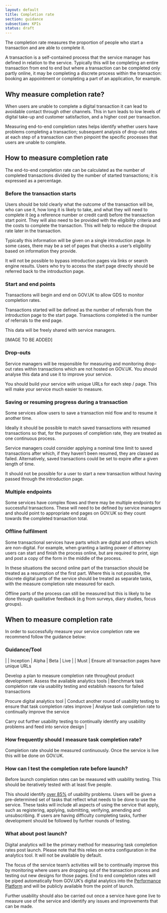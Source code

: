 ```yaml
---
layout: default
title: Completion rate
section: guidance
subsection: KPIs
status: draft
---
```


The completion rate measures the proportion of people who start a transaction and are able to complete it.

A transaction is a self-contained process that the service manager has defined in relation to the service. Typically this will be completing an entire transaction from end to end but where a transaction can be completed only partly online, it may be completing a discrete process within the transaction: booking an appointment or completing a part of an application, for example.

## Why measure completion rate? 

When users are unable to complete a digital transaction it can lead to avoidable contact through other channels. This in turn leads to low levels of digital take-up and customer satisfaction, and a higher cost per transaction.

Measuring end-to-end completion rates helps identify whether users have problems completing a transaction; subsequent analysis of drop-out rates at each step of a transaction can then pinpoint the specific processes that users are unable to complete.

## How to measure completion rate

The end-to-end completion rate can be calculated as the number of completed transactions divided by the number of started transactions; it is expressed as a percentage. 

### Before the transaction starts

Users should be told clearly what the outcome of the transaction will be, who can use it, how long it is likely to take, and what they will need to complete it (eg a reference number or credit card) before the transaction start point.  They will also need to be provided with the eligibility criteria and the costs to complete the transaction. This will help to reduce the dropout rate later in the transaction.


Typically this information will be given on a single introduction page. In some cases, there may be a set of pages that checks a user’s eligibility based on information they provide.

It will not be possible to bypass introduction pages via links or search engine results. Users who try to access the start page directly should be referred back to the introduction page.

### Start and end points

Transactions will begin and end on GOV.UK to allow GDS to monitor completion rates. 

Transactions started will be defined as the number of referrals from the introduction page to the start page. Transactions completed is the number of referrals to the end page.

This data will be freely shared with service managers.

[IMAGE TO BE ADDED]

### Drop-outs

Service managers will be responsible for measuring and monitoring drop-out rates within transactions which are not hosted on GOV.UK. You should analyse this data and use it to improve your service.

You should build your service with unique URLs for each step / page. This will make your service much easier to measure.

### Saving or resuming progress during a transaction

Some services allow users to save a transaction mid flow and to resume it another time.

Ideally it should be possible to match saved transactions with resumed transactions so that, for the purposes of completion rate, they are treated as one continuous process.

Service managers could consider applying a nominal time limit to saved transactions after which, if they haven’t been resumed, they are classed as failed. Alternatively, saved transactions could be set to expire after a given length of time.

It should not be possible for a user to start a new transaction without having passed through the introduction page.                             

### Multiple endpoints

Some services have complex flows and there may be multiple endpoints for successful transactions. These will need to be defined by service managers and should point to appropriate end pages on GOV.UK so they count towards the completed transaction total.

### Offline fulfilment

Some transactional services have parts which are digital and others which are non-digital. For example, when granting a lasting power of attorney users can start and finish the process online, but are required to print, sign and post a copy of the form in the middle of the process. 

In these situations the second online part of the transaction should be treated as a resumption of the first part. Where this is not possible, the discrete digital parts of the service should be treated as separate tasks, with the measure completion rate measured for each. 

Offline parts of the process can still be measured but this is likely to be done through qualitative feedback (e.g from surveys, diary studies, focus groups).

## When to measure completion rate

In order to successfully measure your service completion rate we recommend follow the guidance below:

### Guidance/Tool

| | Inception | Alpha | Beta | Live |
| Must | Ensure all transaction pages have unique URLs

Develop a plan to measure completion rate throughout product development. 
Assess the available analytics tools | Benchmark task completion rate via usability testing and establish reasons for failed transactions

Procure digital analytics tool | Conduct another round of usability testing to ensure that task completion rates improve | Analyse task completion rate to continually improve the service

Carry out further usability testing to continually identify any usability problems and feed into service design |

### How frequently should I measure task completion rate?

Completion rate should be measured continuously. Once the service is live this will be done on GOV.UK.

### How can I test the completion rate before launch?

Before launch completion rates can be measured with usability testing. This should be iteratively tested with at least five people. 

This should identify [over 85%](http://www.nngroup.com/articles/why-you-only-need-to-test-with-5-users/) of usability problems. Users will be given a pre-determined set of tasks that reflect what needs to be done to use the service. These tasks will include all aspects of using the service that apply, such as registering, applying, submitting, verifying, amending and unsubscribing. If users are having difficulty completing tasks, further development should be followed by further rounds of testing.

### What about post launch?

Digital analytics will be the primary method for measuring task completion rates post launch. Please note that this relies on extra configuration in the analytics tool. It will not be available by default.

The focus of the service team’s activities will be to continually improve this by monitoring where users are dropping out of the transaction process and testing out new designs for those pages. End to end completion rates will be piped automatically from GOV.UK’s digital analytics into the [Performance Platform](https://www.gov.uk/performance) and will be publicly available from the point of launch.

Further usability should also be carried out once a service have gone live to measure use of the service and identify any issues and improvements that can be made. 
